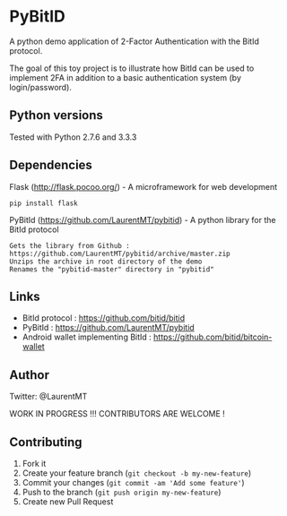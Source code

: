# PyBitID

A python demo application of 2-Factor Authentication with the BitId protocol. 

The goal of this toy project is to illustrate how BitId can be used to implement 2FA in addition to a basic authentication system (by login/password).


## Python versions

Tested with Python 2.7.6 and 3.3.3


## Dependencies

Flask (http://flask.pocoo.org/) - A microframework for web development
```
pip install flask
```

PyBitId (https://github.com/LaurentMT/pybitid) - A python library for the BitId protocol
```
Gets the library from Github : https://github.com/LaurentMT/pybitid/archive/master.zip
Unzips the archive in root directory of the demo
Renames the "pybitid-master" directory in "pybitid"
```


## Links
 - BitId protocol : https://github.com/bitid/bitid
 - PyBitId : https://github.com/LaurentMT/pybitid
 - Android wallet implementing BitId : https://github.com/bitid/bitcoin-wallet


## Author
Twitter: @LaurentMT


WORK IN PROGRESS !!! CONTRIBUTORS ARE WELCOME !

## Contributing

1. Fork it
2. Create your feature branch (`git checkout -b my-new-feature`)
3. Commit your changes (`git commit -am 'Add some feature'`)
4. Push to the branch (`git push origin my-new-feature`)
5. Create new Pull Request
